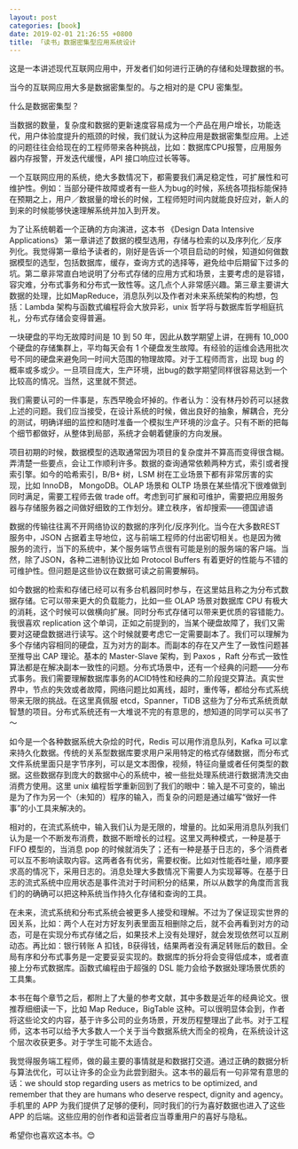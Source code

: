 ```yaml
---
layout: post
categories: [book]
date: 2019-02-01 21:26:55 +0800
title: 「读书」数据密集型应用系统设计
---
```

这是一本讲述现代互联网应用中，开发者们如何进行正确的存储和处理数据的书。



当今的互联网应用大多是数据密集型的。与之相对的是 CPU 密集型。



什么是数据密集型？



当数据的数量，复杂度和数据的更新速度容易成为一个产品在用户增长，功能迭代，用户体验度提升的瓶颈的时候，我们就认为这种应用是数据密集型应用。上述的问题往往会给现在的工程师带来各种挑战，比如：数据库CPU报警，应用服务器内存报警，开发迭代缓慢，API 接口响应过长等等。



一个互联网应用的系统，绝大多数情况下，都需要我们满足稳定性，可扩展性和可维护性。例如：当部分硬件故障或者有一些人为bug的时候，系统各项指标能保持在预期之上，用户／数据量的增长的时候，工程师短时间内就能良好应对，新人的到来的时候能够快速理解系统并加入到开发。



为了让系统朝着一个正确的方向演进，这本书 《Design Data Intensive Applications》 第一章讲述了数据的模型选用，存储与检索的以及序列化／反序列化。我觉得第一章给予读者的，刚好是告诉一个项目启动的时候，知道如何做数据模型的选型，包括数据库，缓存，查询方式的选择等，避免给中后期留下过多的坑。第二章非常直白地说明了分布式存储的应用方式和场景，主要考虑的是容错，容灾难，分布式事务和分布式一致性等。这几点个人非常感兴趣。第三章主要讲大数据的处理，比如MapReduce，消息队列以及作者对未来系统架构的构想，包括：Lambda 架构与函数式编程将会大放异彩，unix 哲学将与数据库哲学相庭抗礼，分布式存储会变得普遍。



一块硬盘的平均无故障时间是 10 到 50 年，因此从数学期望上讲，在拥有 10_000 个硬盘的存储集群上，平均每天会有 1 个硬盘发生故障。有经验的运维会选用批次号不同的硬盘来避免同一时间大范围的物理故障。对于工程师而言，出现 bug 的概率或多或少。一旦项目庞大，生产环境，出bug的数学期望同样很容易达到一个比较高的情况。当然，这里就不赘述。



我们需要认可的一件事是，东西早晚会坏掉的。作者认为：没有林丹妙药可以拯救上述的问题。我们应当接受，在设计系统的时候，做出良好的抽象，解耦合，充分的测试，明确详细的监控和随时准备一个模拟生产环境的沙盒子。只有不断的把每个细节都做好，从整体到局部，系统才会朝着健康的方向发展。



项目初期的时候，数据模型的选取通常因为项目的复杂度并不算高而变得很含糊。弄清楚一些要点，会让工作顺利许多。数据的查询通常依赖两种方式，索引或者搜索引擎。如今的哈希索引，B/B+ 树，LSM 树在工业场景下都有非常厉害的实现，比如 InnoDB， MongoDB。OLAP 场景和 OLTP 场景在某些情况下很难做到同时满足，需要工程师去做 trade off。考虑到可扩展和可维护，需要把应用服务器与存储服务器之间做好细致的工作划分。建立秩序，省却搜索——德国谚语



数据的传输往往离不开网络协议的数据的序列化/反序列化。当今在大多数REST 服务中，JSON 占据着主导地位，这与前端工程师的付出密切相关。也是因为微服务的流行，当下的系统中，某个服务端节点很有可能是别的服务端的客户端。当然，除了JSON，各种二进制协议比如 Protocol Buffers 有着更好的性能与不错的可维护性。但问题是这些协议在数据可读之前需要解码。



如今数据的检索和存储已经可以有多台机器同时参与，在这里姑且称之为分布式数据存储。它可以带来更大的负载能力，比如一些 OLAP 场景对数据库 CPU 有极大的消耗，这个时候可以做横向扩展。同时分布式存储可以带来更优质的容错能力。我很喜欢 replication 这个单词，正如之前提到的，当某个硬盘故障了，我们又需要对这硬盘数据进行读写。这个时候就要考虑它一定需要副本了。我们可以理解为多个存储内容相同的硬盘，互为对方的副本。而副本的存在又产生了一致性问题甚至推导出 CAP 理论。基本的 Master-Slave 架构，到 Paxos ，Raft 分布式一致性算法都是在解决副本一致性的问题。分布式场景中，还有一个经典的问题——分布式事务。我们需要理解数据库事务的ACID特性和经典的二阶段提交算法。真实世界中，节点的失效或者故障，网络问题比如离线，超时，重传等，都给分布式系统带来无限的挑战。在这里真佩服 etcd，Spanner，TiDB 这些为了分布式系统贡献智慧的项目。分布式系统还有一大堆说不完的有意思的，想知道的同学可以买书了～



如今是一个各种数据系统大杂烩的时代，Redis 可以用作消息队列，Kafka 可以拿来持久化数据。传统的关系型数据库要求用户采用特定的格式存储数据，而分布式文件系统里面只是字节序列，可以是文本图像，视频，特征向量或者任何类型的数据。这些数据存到庞大的数据中心的系统中，被一些批处理系统进行数据清洗交由消费方使用。这里 unix 编程哲学重新回到了我们的眼中：输入是不可变的，输出是为了作为另一个（未知的）程序的输入，而复杂的问题是通过编写“做好一件事”的小工具来解决的。



相对的，在流式系统中，输入我们认为是无限的，增量的。比如采用消息队列我们认为是一个不断发布消费，数据不断增长的过程。这里又两种模式，一种是基于 FIFO 模型的，当消息 pop 的时候就消失了；还有一种是基于日志的，多个消费者可以互不影响读取内容。这两者各有优劣，需要权衡。比如对性能吞吐量，顺序要求高的情况下，采用日志的。消息处理大多数情况下需要人为实现幂等。在基于日志的流式系统中应用状态是事件流对于时间积分的结果，所以从数学的角度而言我们的的确确可以把这种系统当作持久化存储和查询的工具。



在未来，流式系统和分布式系统会被更多人接受和理解。不过为了保证现实世界的因关系，比如：两个人在对方好友列表里面互相删除之后，就不会再看到对方的动态，可是在实现分布式存储之后，如果技术上没有处理好，就会发现依然可以互刷动态。再比如：银行转账 A 扣钱，B获得钱，结果两者没有满足转账后的数目。全局有序和分布式事务是一定要妥妥实现的。数据库的拆分将会变得低成本，或者直接上分布式数据库。函数式编程由于超强的 DSL 能力会给予数据处理场景优质的工具集。



本书在每个章节之后，都附上了大量的参考文献，其中多数是近年的经典论文。很推荐细细读一下，比如 Map Reduce，BigTable 这种。可以很明显体会到，作者将这些论文的内容，基于许多公司的业务场景，开发历程整理出了此书。对于工程师，这本书可以给予大多数人一个关于当今数据系统大而全的视角，在系统设计这个层次收获更多。对于学生可能不太适合。



我觉得服务端工程师，做的最主要的事情就是和数据打交道。通过正确的数据分析与算法优化，可以让许多的企业为此尝到甜头。这本书的最后有一句非常有意思的话：we should stop regarding users as metrics to be optimized, and remember that they are humans who deserve respect, dignity and agency。手机里的 APP 为我们提供了足够的便利，同时我们的行为喜好数据也进入了这些 APP 的后端。这些应用的创作者和运营者应当尊重用户的喜好与隐私。



希望你也喜欢这本书。😊

